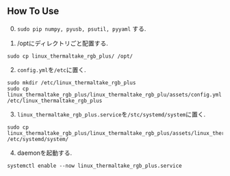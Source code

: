 ## How To Use
0. `sudo pip numpy, pyusb, psutil, pyyaml` する.

1. /optにディレクトリごと配置する.
```
sudo cp linux_thermaltake_rgb_plus/ /opt/
```
2. `config.yml`を`/etc`に置く.
```
sudo mkdir /etc/linux_thermaltake_rgb_plus
sudo cp linux_thermaltake_rgb_plus/linux_thermaltake_rgb_plu/assets/config.yml
/etc/linux_thermaltake_rgb_plus
```
3. `linux_thermaltake_rgb_plus.service`を`/stc/systemd/system`に置く.
```
sudo cp
linux_thermaltake_rgb_plus/linux_thermaltake_rgb_plus/assets/linux_thermaltake_rgb_plus.service
/etc/systemd/system/
```
4. daemonを起動する.
```
systemctl enable --now linux_thermaltake_rgb_plus.service
```

